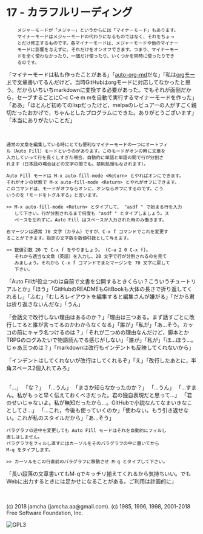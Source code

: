 

# 17 - カラフルリーディング

        メジャーモードが「メジャー」というからには「マイナーモード」もあります。
        マイナーモードはメジャーモードの代わりになるものではなく、それをちょっ
        とだけ修正するものです。各マイナーモードは、メジャーモードや他のマイナー
        モードに影響を与えずに、それだけをオンオフできます。つまり、マイナーモー
        ドを全く使わなかったり、一個だけ使ったり、いくつかを同時に使ったりでき
        るのです。

「マイナーモードは私も作ったことがある」「[auto-org-md](https://github.com/jamcha-aa/auto-org-md)だな」「私は[orgモード](https://orgmode.org/)で文章書いてるんだけど，当時GitHubはorgモードに対応してなかったと思う。だからいちいちmarkdownに変換する必要があった。でもそれが面倒だから，セーブするごとにC-c C-e m mを自動で実行するマイナーモードを作った」「ああ」「ほとんど初めてのlispだったけど，melpaのレビュアーの人がすごく親切だったおかげで，ちゃんとしたプログラムにできた。ありがとうございます」「本当にありがたいことだ」  

<br>  

    通常の文章を編集している時にとても便利なマイナーモードの一つにオートフィ
    ル（Auto Fill）モードというのがあります。このモードがオンの時に文章を
    入力していって行を長くしすぎた場合、自動的に単語と単語の間で行が分割さ
    れます（日本語の場合はどの文字の間でも。禁則処理もなされます）。
    
    Auto Fill モードは M-x auto-fill-mode <Return> とやればオンにできます。
    それがオンの状態で M-x auto-fill-mode <Return> とやれがオフにできます。
    このコマンドは、モードがオフならオンに、オンならオフにするのです。こう
    いうのを「モードをトグルする」と言います。
    
    >> M-x auto-fill-mode <Return> とタイプして、 "asdf " で始まる行を入力
       して下さい。行が分割されるまで何度も "asdf " とタイプしましょう。ス
       ペースを忘れずに。Auto Fill はスペースが入力された時のみ働きます。
    
    右マージンは通常 70 文字（カラム）ですが、C-x f コマンドでこれを変更す
    ることができます。指定の文字数を数値引数として与えます。
    
    >> 数値引数 20 で C-x f をやりましょう。 (C-u 2 0 C-x f)。
       それから適当な文章（英語）を入力し、20 文字で行が分割されるのを見て
       みましょう。それから C-x f コマンドでまたマージンを 70 文字に戻して
       下さい。

「Auto Fillが役立つのは自前で文書を公開するときくらい？こういうチュートリアルとか」「ほう」「GitHubのREADMEもGitBookも大体の長さで折り返してくれるし」「ふむ」「むしろレイアウトを編集すると編集さんが嫌がる」「だから君は折り返さないんだな」「うん」  

「会話文で改行しない理由はあるのか？」「理由は三つある。まず話すごとに改行してると誰が言ってるのかわからなくなる」「誰が」「私が」「あ…そう。カッコの前にキャラ名つけるのは？」「それが二つめの理由なんだけど，脚本とかTRPGのログみたいで物語読んでる感じがしない」「誰が」「私が」「ほ…ほう…。じゃあ三つめは？」「markdownは改行もインデントも反映してくれないから」  

「インデントはしてくれないが改行はしてくれるぞ」「え」「改行したあとに，半角スペース2個入れてみろ」  

<br>  
「…」  
「な？」  
「…うん」  
「まさか知らなかったのか？」  
「…うん」  
「…すまん。私がもっと早く伝えておくべきだった。君の独自表現だと思って…」  
「君のせいじゃないよ。私が無知だったから…。GitHubで小説なんてなまいきなことしてさ…」  
「…これ，今後も使っていくのか」「使わない。もう引き返せない。これが私のスタイルだから」「あ…そう」  

<br>  

    パラグラフの途中を変更しても Auto Fill モードはそれを自動的にフィルし
    直しはしません。
    パラグラフをフィルし直すにはカーソルをそのパラグラフの中に置いてから
    M-q をタイプします。
    
    >> カーソルをこの行直前のパラグラフに移動させ M-q とタイプして下さい。

「長い段落の文章書いてもM-qでキッチリ揃えてくれるから気持ちいい。でもWebに出力するときには足かせになることがある。ご利用は計画的に」  

<br>  
<br>  
(c) 2018 jamcha (jamcha.aa@gmail.com). (c) 1985, 1996, 1998, 2001-2018 Free Software Foundation, Inc.  

![GPL3](https://www.gnu.org/graphics/gplv3-88x31.png)  

